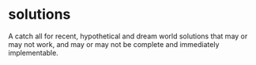 # solutions
A catch all for recent, hypothetical and dream world solutions that may or may not work, and may or may not be complete and immediately implementable. 
